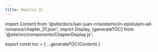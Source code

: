 ```yaml
---
title: Homilía 31
---
```


import Content from '@site/docs/san-juan-crisostomo/in-epistulam-ad-romanos/chapter_31.json';
import Display, {generateTOC} from '@site/src/components/ChapterDisplay.js';

<Display data={Content} />

export const toc = [
  ...generateTOC(Content)
]

